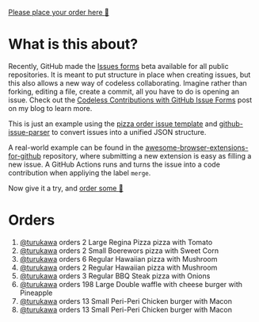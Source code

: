 [Please place your order here :pizza:](https://github.com/whythawk/momsi-tests/issues/new?assignees=&labels=order&template=order-pizza.yml&title=Order+Pizza)

# What is this about? 

Recently, GitHub made the [Issues forms](https://github.blog/changelog/2021-06-23-issues-forms-beta-for-public-repositories/) beta available for all public repositories. It is meant to put structure in place when creating issues, but this also allows a new way of codeless collaborating. Imagine rather than forking, editing a file, create a commit, all you have to do is opening an issue. Check out the [Codeless Contributions with GitHub Issue Forms](https://stefanbuck.com/blog/codeless-contributions-with-github-issue-forms) post on my blog to learn more.

This is just an example using the [pizza order issue template](https://github.com/whythawk/momsi-tests/blob/main/.github/ISSUE_TEMPLATE/order-pizza.yml) and [github-issue-parser](https://github.com/stefanbuck/github-issue-parser) to convert issues into a unified JSON structure. 

A real-world example can be found in the [awesome-browser-extensions-for-github](https://github.com/stefanbuck/awesome-browser-extensions-for-github/issues/new?assignees=&labels=submit&template=submit-extension.yml&title=Submit+new+extension) repository, where submitting a new extension is easy as filling a new issue. A GitHub Actions runs and turns the issue into a code contribution when appliying the label `merge`.

Now give it a try, and [order some :pizza:](https://github.com/whythawk/momsi-tests/issues/new?assignees=&labels=order&template=order-pizza.yml&title=Order+Pizza)

# Orders
1. [@turukawa](https://github.com/turukawa) orders 2 Large Regina Pizza pizza with Tomato
1. [@turukawa](https://github.com/turukawa) orders 2 Small Boerewors pizza with Sweet Corn
1. [@turukawa](https://github.com/turukawa) orders 6 Regular Hawaiian pizza with Mushroom
1. [@turukawa](https://github.com/turukawa) orders 2 Regular Hawaiian pizza with Mushroom
1. [@turukawa](https://github.com/turukawa) orders 3 Regular BBQ Steak pizza with Onions
1. [@turukawa](https://github.com/turukawa) orders 198 Large Double waffle with cheese burger with Pineapple
1. [@turukawa](https://github.com/turukawa) orders 13 Small Peri-Peri Chicken burger with Macon
1. [@turukawa](https://github.com/turukawa) orders 13 Small Peri-Peri Chicken burger with Macon
